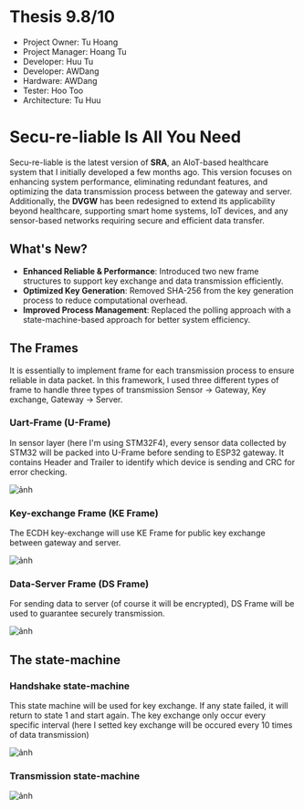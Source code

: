 # Thesis 9.8/10
* Project Owner: Tu Hoang
* Project Manager: Hoang Tu
* Developer: Huu Tu
* Developer: AWDang
* Hardware: AWDang
* Tester: Hoo Too
* Architecture: Tu Huu

# Secu-re-liable Is All You Need

Secu-re-liable is the latest version of **SRA**, an AIoT-based healthcare system that I initially developed a few months ago. This version focuses on enhancing system performance, eliminating redundant features, and optimizing the data transmission process between the gateway and server. Additionally, the **DVGW** has been redesigned to extend its applicability beyond healthcare, supporting smart home systems, IoT devices, and any sensor-based networks requiring secure and efficient data transfer.

## What's New?
- **Enhanced Reliable & Performance**: Introduced two new frame structures to support key exchange and data transmission efficiently.
- **Optimized Key Generation**: Removed SHA-256 from the key generation process to reduce computational overhead.
- **Improved Process Management**: Replaced the polling approach with a state-machine-based approach for better system efficiency.

## The Frames

It is essentially to implement frame for each transmission process to ensure reliable in data packet. In this framework, I used three different types of frame to handle three types of transmission Sensor -> Gateway, Key exchange, Gateway -> Server. 

### Uart-Frame (U-Frame)

In sensor layer (here I'm using STM32F4), every sensor data collected by STM32 will be packed into U-Frame before sending to ESP32 gateway. It contains Header and Trailer to identify which device is sending and CRC for error checking.

![ảnh](https://github.com/user-attachments/assets/d7750a0c-8f89-4af8-9a51-24539cf6f483)

### Key-exchange Frame (KE Frame)

The ECDH key-exchange will use KE Frame for public key exchange between gateway and server.

![ảnh](https://github.com/user-attachments/assets/cdeb42f6-c24c-4fe0-9290-5d1c0389d57d)

### Data-Server Frame (DS Frame)

For sending data to server (of course it will be encrypted), DS Frame will be used to guarantee securely transmission. 

![ảnh](https://github.com/user-attachments/assets/cb4034ac-95f7-4d11-b019-ca7408f4d63a)

## The state-machine 

### Handshake state-machine

This state machine will be used for key exchange. If any state failed, it will return to state 1 and start again. The key exchange only occur every specific interval (here I setted key exchange will be occured every 10 times of data transmission)

![ảnh](https://github.com/user-attachments/assets/29325b79-9955-481a-a3d4-04148543af68)

### Transmission state-machine

![ảnh](https://github.com/user-attachments/assets/f5b0b92b-4098-46c1-9548-6d662487ced5)








